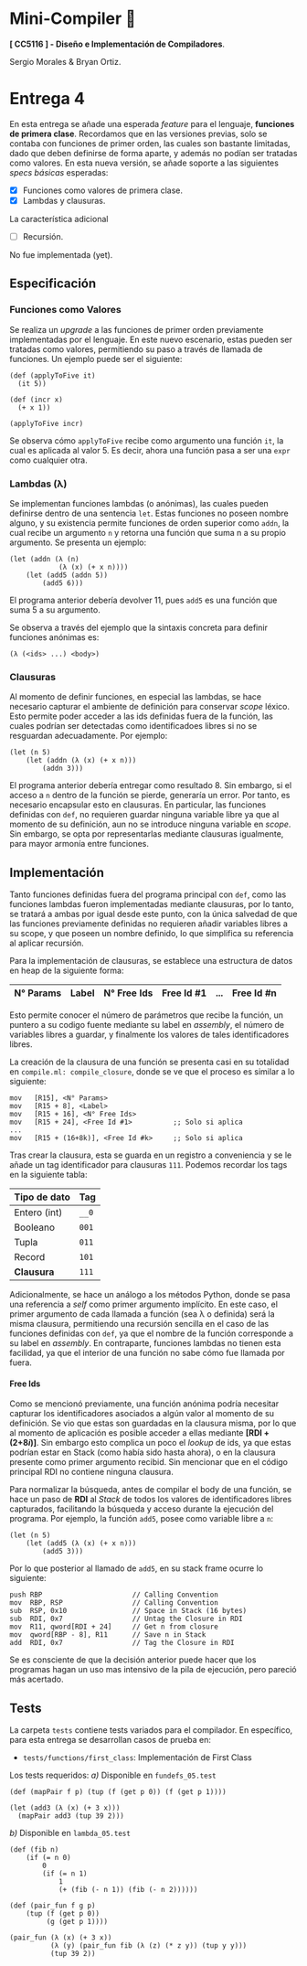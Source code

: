 # Mini-Compiler :camel:
__[ CC5116 ] - Diseño e Implementación de Compiladores__.

Sergio Morales & Bryan Ortiz.

# Entrega 4
En esta entrega se añade una esperada *feature* para el lenguaje, **funciones de primera clase**. Recordamos que en las versiones previas, solo se contaba con funciones de primer orden, las cuales son bastante limitadas, dado que deben definirse de forma aparte, y además no podían ser tratadas como valores. En esta nueva versión, se añade soporte a las siguientes *specs básicas* esperadas:
- [x] Funciones como valores de primera clase.
- [x] Lambdas y clausuras.

La característica adicional
- [ ] Recursión.

No fue implementada (yet).

## Especificación
### Funciones como Valores
Se realiza un *upgrade* a las funciones de primer orden previamente implementadas por el lenguaje. En este nuevo escenario, estas pueden ser tratadas como valores, permitiendo su paso a través de llamada de funciones. Un ejemplo puede ser el siguiente:
```
(def (applyToFive it)
  (it 5))

(def (incr x)
  (+ x 1))

(applyToFive incr)
```
Se observa cómo `applyToFive` recibe como argumento una función `it`, la cual es aplicada al valor 5. Es decir, ahora una función pasa a ser una `expr` como cualquier otra.

### Lambdas (λ)
Se implementan funciones lambdas (o anónimas), las cuales pueden definirse dentro de una sentencia `let`. Estas funciones no poseen nombre alguno, y su existencia permite funciones de orden superior como `addn`, la cual recibe un argumento `n` y retorna una función que suma n a su propio argumento. Se presenta un ejemplo:
```
(let (addn (λ (n) 
            (λ (x) (+ x n))))
    (let (add5 (addn 5))
        (add5 6)))
```
El programa anterior debería devolver 11, pues `add5` es una función que suma 5 a su argumento.

Se observa a través del ejemplo que la sintaxis concreta para definir funciones anónimas es:
```
(λ (<ids> ...) <body>)
```

### Clausuras
Al momento de definir funciones, en especial las lambdas, se hace necesario capturar el ambiente de definición para conservar *scope* léxico. Esto permite poder acceder a las ids definidas fuera de la función, las cuales podrían ser detectadas como identificadoes libres si no se resguardan adecuadamente. Por ejemplo:
```
(let (n 5)
    (let (addn (λ (x) (+ x n)))
        (addn 3)))
```
El programa anterior debería entregar como resultado 8. Sin embargo, si el acceso a `n` dentro de la función se pierde, generaría un error. Por tanto, es necesario encapsular esto en clausuras. En particular, las funciones definidas con `def`, no requieren guardar ninguna variable libre ya que al momento de su definición, aun no se introduce ninguna variable en *scope*. Sin embargo, se opta por representarlas mediante clausuras igualmente, para mayor armonía entre funciones.

## Implementación
Tanto funciones definidas fuera del programa principal con `def`, como las funciones lambdas fueron implementadas mediante clausuras, por lo tanto, se tratará a ambas por igual desde este punto, con la única salvedad de que las funciones previamente definidas no requieren añadir variables libres a su scope, y que poseen un nombre definido, lo que simplifica su referencia al aplicar recursión.

Para la implementación de clausuras, se establece una estructura de datos en heap de la siguiente forma:

N° Params | Label | N° Free Ids | Free Id #1 | ... | Free Id #n
-- | -- | -- | -- | -- | --

Esto permite conocer el número de parámetros que recibe la función, un puntero a su codigo fuente mediante su label en *assembly*, el número de variables libres a guardar, y finalmente los valores de tales identificadores libres.

La creación de la clausura de una función se presenta casi en su totalidad en `compile.ml: compile_closure`, donde se ve que el proceso es similar a lo siguiente:
```
mov   [R15], <N° Params>
mov   [R15 + 8], <Label>
mov   [R15 + 16], <N° Free Ids>
mov   [R15 + 24], <Free Id #1>          ;; Solo si aplica
...
mov   [R15 + (16+8k)], <Free Id #k>     ;; Solo si aplica
```
Tras crear la clausura, esta se guarda en un registro a conveniencia y se le añade un tag identificador para clausuras `111`. Podemos recordar los tags en la siguiente tabla:

| Tipo de dato | Tag |
| ------------ | --- |
| Entero (int) | `__0` |
| Booleano     | `001` |
| Tupla        | `011` |
| Record       | `101` |
| **Clausura** | `111` |

Adicionalmente, se hace un análogo a los métodos Python, donde se pasa una referencia a *self* como primer argumento implícito. En este caso, el primer argumento de cada llamada a función (sea λ o definida) será la misma clausura, permitiendo una recursión sencilla en el caso de las funciones definidas con `def`, ya que el nombre de la función corresponde a su label en *assembly*. En contraparte, funciones lambdas no tienen esta facilidad, ya que el interior de una función no sabe cómo fue llamada por fuera.

#### Free Ids
Como se mencionó previamente, una función anónima podría necesitar capturar los identificadores asociados a algún valor al momento de su definición. Se vio que estas son guardadas en la clausura misma, por lo que al momento de aplicación es posible acceder a ellas mediante **[RDI + (2+8*i*)]**. Sin embargo esto complica un poco el *lookup* de ids, ya que estas podrían estar en Stack (como había sido hasta ahora), o en la clausura presente como primer argumento recibid. Sin mencionar que en el código principal RDI no contiene ninguna clausura.

Para normalizar la búsqueda, antes de compilar el body de una función, se hace un paso de **RDI** al *Stack* de todos los valores de identificadores libres capturados, facilitando la búsqueda y acceso durante la ejecución del programa. Por ejemplo, la función `add5`, posee como variable libre a `n`:
```
(let (n 5)
    (let (add5 (λ (x) (+ x n)))
        (add5 3)))
```
Por lo que posterior al llamado de `add5`, en su stack frame ocurre lo siguiente:
```
push RBP                      // Calling Convention
mov  RBP, RSP                 // Calling Convention        
sub  RSP, 0x10                // Space in Stack (16 bytes)
sub  RDI, 0x7                 // Untag the Closure in RDI
mov  R11, qword[RDI + 24]     // Get n from closure
mov  qword[RBP - 8], R11      // Save n in Stack
add  RDI, 0x7                 // Tag the Closure in RDI
```
Se es consciente de que la decisión anterior puede hacer que los programas hagan un uso mas intensivo de la pila de ejecución, pero pareció más acertado.

## Tests
La carpeta `tests` contiene tests variados para el compilador. En específico, para esta entrega se desarrollan casos de prueba en:
- `tests/functions/first_class`: Implementación de First Class

Los tests requeridos:
*a)* Disponible en `fundefs_05.test`
```
(def (mapPair f p) (tup (f (get p 0)) (f (get p 1))))

(let (add3 (λ (x) (+ 3 x)))
  (mapPair add3 (tup 39 2)))
```
*b)* Disponible en `lambda_05.test`
```
(def (fib n) 
    (if (= n 0) 
        0
        (if (= n 1)
            1
            (+ (fib (- n 1)) (fib (- n 2))))))

(def (pair_fun f g p) 
    (tup (f (get p 0)) 
         (g (get p 1))))
    
(pair_fun (λ (x) (+ 3 x))
          (λ (y) (pair_fun fib (λ (z) (* z y)) (tup y y)))
          (tup 39 2))
```

